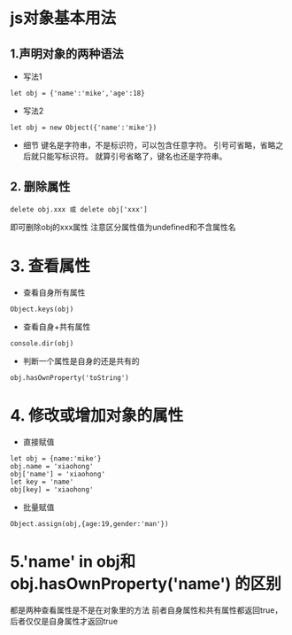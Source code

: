 # js对象基本用法

## 1.声明对象的两种语法

* 写法1
```
let obj = {'name':'mike','age':18}
```
* 写法2
```
let obj = new Object({'name':'mike'})
```
* 细节
键名是字符串，不是标识符，可以包含任意字符。
引号可省略，省略之后就只能写标识符。
就算引号省略了，键名也还是字符串。 

## 2. 删除属性
```
delete obj.xxx 或 delete obj['xxx']
```
即可删除obj的xxx属性
注意区分属性值为undefined和不含属性名

# 3. 查看属性
* 查看自身所有属性
```
Object.keys(obj)
```
* 查看自身+共有属性
```
console.dir(obj)
```
* 判断一个属性是自身的还是共有的
```
obj.hasOwnProperty('toString')
```

# 4. 修改或增加对象的属性
* 直接赋值
```
let obj = {name:'mike'}
obj.name = 'xiaohong'
obj['name'] = 'xiaohong'
let key = 'name'
obj[key] = 'xiaohong'
```

* 批量赋值
```
Object.assign(obj,{age:19,gender:'man'})
```

# 5.'name' in obj和obj.hasOwnProperty('name') 的区别

都是两种查看属性是不是在对象里的方法
前者自身属性和共有属性都返回true，后者仅仅是自身属性才返回true


